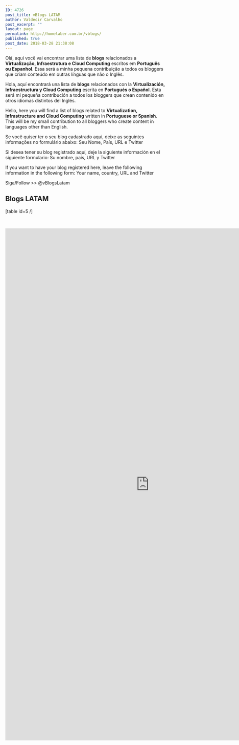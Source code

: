 ```yaml
---
ID: 4726
post_title: vBlogs LATAM
author: Valdecir Carvalho
post_excerpt: ""
layout: page
permalink: http://homelaber.com.br/vblogs/
published: true
post_date: 2018-03-28 21:38:08
---
```

Olá, aqui você vai encontrar uma lista de<strong> blogs</strong> relacionados a <strong>Virtualização, Infraestrutura e Cloud Computing</strong> escritos em <strong>Português ou Espanhol</strong>. Essa será a minha pequena contribuição a todos os bloggers que criam conteúdo em outras línguas que não o Inglês.

Hola, aquí encontrará una lista de <strong>blogs</strong> relacionados con la <strong>Virtualización, Infraestructura y Cloud Computing</strong> escrita en <strong>Portugués o Español</strong>. Esta será mi pequeña contribución a todos los bloggers que crean contenido en otros idiomas distintos del Inglés.

Hello, here you will find a list of blogs related to <strong>Virtualization, Infrastructure and Cloud Computing</strong> written in <strong>Portuguese or Spanish</strong>. This will be my small contribution to all bloggers who create content in languages other than English.

Se você quiser ter o seu blog cadastrado aqui, deixe as seguintes informações no formulário abaixo: Seu Nome, País, URL e Twitter

Si desea tener su blog registrado aquí, deje la siguiente información en el siguiente formulario: Su nombre, país, URL y Twitter

If you want to have your blog registered here, leave the following information in the following form: Your name, country, URL and Twitter

Siga/Follow &gt;&gt; @vBlogsLatam
<h2>Blogs LATAM</h2>
[table id=5 /]

&nbsp;

<iframe width="900" height="1600" src="https://docs.google.com/forms/d/e/1FAIpQLSfHynWg27twuoDeb-uML4mBNvoIpXFyOXchzhUb5VGgTVJ_Kw/viewform?embedded=true" frameborder="0" marginheight="0" marginwidth="0"><span data-mce-type="bookmark" style="display: inline-block; width: 0px; overflow: hidden; line-height: 0;" class="mce_SELRES_start">﻿</span><span data-mce-type="bookmark" style="display: inline-block; width: 0px; overflow: hidden; line-height: 0;" class="mce_SELRES_start">﻿</span><span data-mce-type="bookmark" style="display: inline-block; width: 0px; overflow: hidden; line-height: 0;" class="mce_SELRES_start">﻿</span><span data-mce-type="bookmark" style="display: inline-block; width: 0px; overflow: hidden; line-height: 0;" class="mce_SELRES_start">﻿</span><span data-mce-type="bookmark" style="display: inline-block; width: 0px; overflow: hidden; line-height: 0;" class="mce_SELRES_start">﻿</span>Carregando…</iframe>